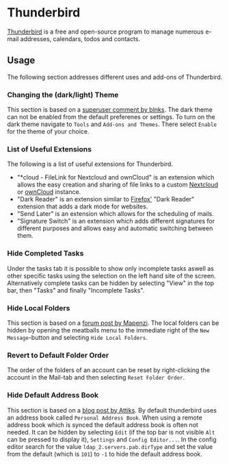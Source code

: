 # Thunderbird

[Thunderbird](https://www.thunderbird.net/en-US/) is a free and open-source program to manage
numerous e-mail addresses, calendars, todos and contacts.

## Usage

The following section addresses different uses and add-ons of Thunderbird.

### Changing the (dark/light) Theme

This section is based on a
[superuser comment by blnks](https://superuser.com/questions/1757333/how-can-i-view-thunderbird-in-full-dark-mode).
The dark theme can not be enabled from the default preferenes or settings.
To turn on the dark theme navigate to `Tools` and `Add-ons and Themes`.
There select `Enable` for the theme of your choice.

### List of Useful Extensions

The following is a list of useful extensions for Thunderbird.

- "*cloud - FileLink for Nextcloud and ownCloud" is an extension which allows the easy creation and
  sharing of file links to a custom [Nextcloud](/wiki/nextcloud.md) or
  [ownCloud](/wiki/owncloud.md) instance.
- "Dark Reader" is an extension similar to
  [Firefox'](/wiki/firefox.md#list-of-useful-firefox-add-ons) "Dark Reader" extension that adds
  a dark mode for websites.
- "Send Later" is an extension which allows for the scheduling of mails.
- "Signature Switch" is an extension which adds different signatures for different purposes and
  allows easy and automatic switching between them.

### Hide Completed Tasks

Under the tasks tab it is possible to show only incomplete tasks aswell as other specific tasks
using the selection on the left hand site of the screen.
Alternatively complete tasks can be hidden by selecting "View" in the top bar, then "Tasks" and
finally "Incomplete Tasks".

### Hide Local Folders

This section is based on a
[forum post by Mapenzi](https://www.thunderbird-mail.de/forum/thread/92315-115-lokale-ordner-ausblenden/?postID=518346#post518346).
The local folders can be hidden by opening the meatballs menu to the immediate right of the `New
Message`-button and selecting `Hide Local Folders`.

### Revert to Default Folder Order

The order of the folders of an account can be reset by right-clicking the account in the Mail-tab
and then selecting `Reset Folder Order`.

### Hide Default Address Book

This section is based on a
[blog post by Attiks](https://tips.attiks.com/2018/05/03/thunderbird-hide-default-address-book).
By default thunderbird uses an address book called `Personal Address Book`.
When using a remote address book which is synced the default address book is often not needed.
It can be hidden by selecting `Edit` (if the top bar is not visible `Alt` can be pressed to display
it), `Settings` and `Config Editor...`.
In the config editor search for the value `ldap_2.servers.pab.dirType` and set the value from the
default (which is `101`) to `-1` to hide the default address book.
